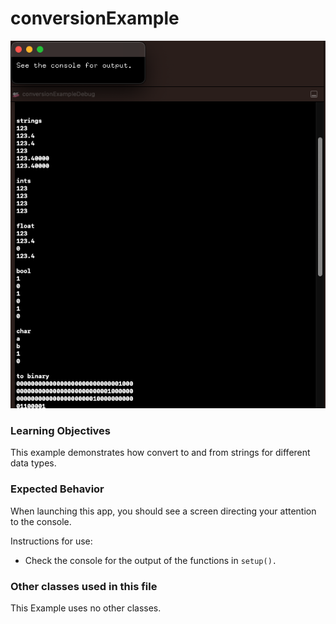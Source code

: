 # conversionExample

![Screenshot of conversionExample](conversionExample.png)

### Learning Objectives

This example demonstrates how convert to and from strings for different data types.

### Expected Behavior

When launching this app, you should see a screen directing your attention to the console.

Instructions for use:

* Check the console for the output of the functions in ```setup().```

### Other classes used in this file

This Example uses no other classes.
